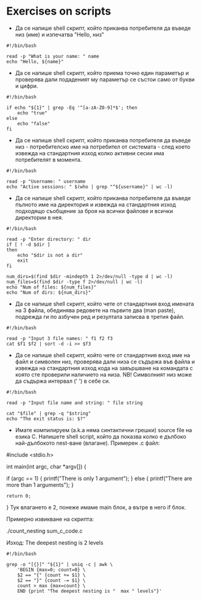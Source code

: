 # Exercises on scripts

* Да се напише shell скрипт, който приканва потребителя да въведе низ (име) и изпечатва "Hello, низ"
```shell
#!/bin/bash

read -p "What is your name: " name
echo "Hello, ${name}"
```

* Да се напише shell скрипт, който приема точно един параметър и проверява дали подаденият му параметър се състои само от букви и цифри.
```shell
#!/bin/bash

if echo "${1}" | grep -Eq '^[a-zA-Z0-9]*$'; then
    echo "true"
else
    echo "false"
fi
```

* Да се напише shell скрипт, който приканва потребителя да въведе низ - потребителско име на потребител от системата - след което извежда на стандартния изход колко 
активни сесии има потребителят в момента.
```shell
#!/bin/bash

read -p "Username: " username
echo "Active sessions: " $(who | grep "^${username}" | wc -l)
```

* Да се напише shell скрипт, който приканва потребителя да въведе пълното име на директория и извежда на стандартния изход подходящо съобщение за броя на всички файлове 
и всички директории в нея.
```shell
#!/bin/bash

read -p "Enter directory: " dir
if [ ! -d $dir ]
then
    echo "$dir is not a dir"
    exit
fi

num_dirs=$(find $dir -mindepth 1 2>/dev/null -type d | wc -l)
num_files=$(find $dir -type f 2>/dev/null | wc -l)
echo "Num of files: ${num_files}"
echo "Num of dirs: ${num_dirs}"
```

* Да се напише shell скрипт, който чете от стандартния вход имената на 3 файла, обединява редовете на първите два (man paste), подрежда ги по азбучен ред и резултата 
записва в третия файл.
```shell
#!/bin/bash

read -p "Input 3 file names: " f1 f2 f3
cat $f1 $f2 | sort -d -i >> $f3
```

* Да се напише shell скрипт, който чете от стандартния вход име на файл и символен низ, проверява дали низа се съдържа във файла и извежда на стандартния изход кода 
на завършване на командата с която сте проверили наличието на низа. 
NB! Символният низ може да съдържа интервал (' ') в себе си.
```shell
#!/bin/bash

read -p "Input file name and string: " file string

cat "$file" | grep -q "$string"
echo "The exit status is: $?"
```

* Имате компилируем (a.k.a няма синтактични грешки) source file на езика C. Напишете shell script, който да покaзва колко е дълбоко най-дълбокото nest-ване (влагане).
Примерен .c файл:

#include <stdio.h>

int main(int argc, char *argv[]) {

  if (argc == 1) {
		printf("There is only 1 argument");
	} else {
		printf("There are more than 1 arguments");
	}

	return 0;
}
Тук влагането е 2, понеже имаме main блок, а вътре в него if блок.

Примерно извикване на скрипта:

./count_nesting sum_c_code.c

Изход:
The deepest nesting is 2 levels

```shell
#!/bin/bash

grep -o "[{}]" "${1}" | uniq -c | awk \
    'BEGIN {max=0; count=0} \
    $2 == "{" {count += $1} \
    $2 == "}" {count -= $1} \
    count > max {max=count} \
    END {print "The deepest nesting is "  max " levels"}'
```
